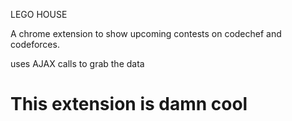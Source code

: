 LEGO HOUSE

A chrome extension to show upcoming contests on codechef and codeforces.

uses AJAX calls to grab the data 

# This extension is damn cool
